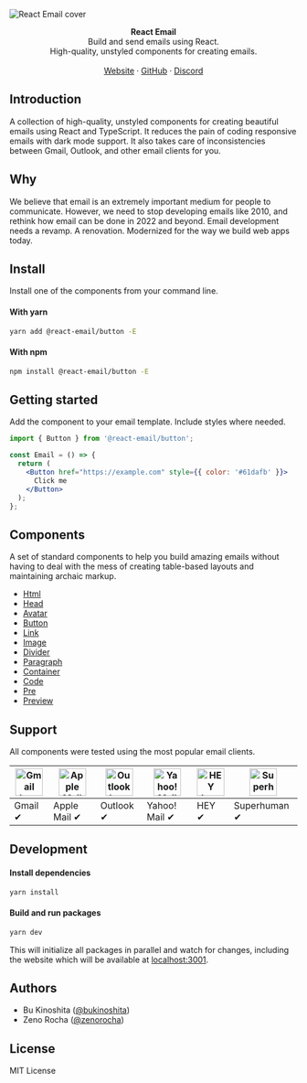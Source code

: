 ![React Email cover](https://react.email/static/images/readme/covers/react-email.png)

<div align="center"><strong>React Email</strong></div>
<div align="center">Build and send emails using React.<br />High-quality, unstyled components for creating emails.</div>
<br />
<div align="center">
<a href="https://react.email">Website</a> 
<span> · </span>
<a href="https://github.com/zenorocha/react-email">GitHub</a> 
<span> · </span>
<a href="https://react.email/discord">Discord</a>
</div>

## Introduction

A collection of high-quality, unstyled components for creating beautiful emails using React and TypeScript.
It reduces the pain of coding responsive emails with dark mode support. It also takes care of inconsistencies between Gmail, Outlook, and other email clients for you.

## Why

We believe that email is an extremely important medium for people to communicate. However, we need to stop developing emails like 2010, and rethink how email can be done in 2022 and beyond. Email development needs a revamp. A renovation. Modernized for the way we build web apps today.

## Install

Install one of the components from your command line.

#### With yarn

```sh
yarn add @react-email/button -E
```

#### With npm

```sh
npm install @react-email/button -E
```

## Getting started

Add the component to your email template. Include styles where needed.

```jsx
import { Button } from '@react-email/button';

const Email = () => {
  return (
    <Button href="https://example.com" style={{ color: '#61dafb' }}>
      Click me
    </Button>
  );
};
```

## Components

A set of standard components to help you build amazing emails without having to deal with the mess of creating table-based layouts and maintaining archaic markup.

- [Html](https://github.com/zenorocha/react-email/tree/main/packages/html)
- [Head](https://github.com/zenorocha/react-email/tree/main/packages/head)
- [Avatar](https://github.com/zenorocha/react-email/tree/main/packages/avatar)
- [Button](https://github.com/zenorocha/react-email/tree/main/packages/button)
- [Link](https://github.com/zenorocha/react-email/tree/main/packages/link)
- [Image](https://github.com/zenorocha/react-email/tree/main/packages/img)
- [Divider](https://github.com/zenorocha/react-email/tree/main/packages/hr)
- [Paragraph](https://github.com/zenorocha/react-email/tree/main/packages/text)
- [Container](https://github.com/zenorocha/react-email/tree/main/packages/container)
- [Code](https://github.com/zenorocha/react-email/tree/main/packages/code)
- [Pre](https://github.com/zenorocha/react-email/tree/main/packages/pre)
- [Preview](https://github.com/zenorocha/react-email/tree/main/packages/preview)

## Support

All components were tested using the most popular email clients.

| <img src="https://react.email/static/images/readme/icons/gmail.svg" width="48px" height="48px" alt="Gmail logo"> | <img src="https://react.email/static/images/readme/icons/apple-mail.svg" width="48px" height="48px" alt="Apple Mail"> | <img src="https://react.email/static/images/readme/icons/outlook.svg" width="48px" height="48px" alt="Outlook logo"> | <img src="https://react.email/static/images/readme/icons/yahoo-mail.svg" width="48px" height="48px" alt="Yahoo! Mail logo"> | <img src="https://react.email/static/images/readme/icons/hey.svg" width="48px" height="48px" alt="HEY logo"> | <img src="https://react.email/static/images/readme/icons/superhuman.svg" width="48px" height="48px" alt="Superhuman logo"> |
| ---------------------------------------------------------------------------------------------------------------- | --------------------------------------------------------------------------------------------------------------------- | -------------------------------------------------------------------------------------------------------------------- | --------------------------------------------------------------------------------------------------------------------------- | ------------------------------------------------------------------------------------------------------------ | -------------------------------------------------------------------------------------------------------------------------- |
| Gmail ✔                                                                                                          | Apple Mail ✔                                                                                                          | Outlook ✔                                                                                                            | Yahoo! Mail ✔                                                                                                               | HEY ✔                                                                                                        | Superhuman ✔                                                                                                               |

## Development

#### Install dependencies

```sh
yarn install
```

#### Build and run packages

```sh
yarn dev
```

This will initialize all packages in parallel and watch for changes, including the website which will be available at [localhost:3001](http://localhost:3001).

## Authors

- Bu Kinoshita ([@bukinoshita](https://twitter.com/bukinoshita))
- Zeno Rocha ([@zenorocha](https://twitter.com/zenorocha))

## License

MIT License
